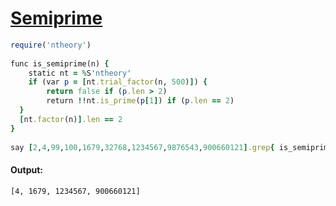 [1]: http://rosettacode.org/wiki/Semiprime

# [Semiprime][1]

```ruby
require('ntheory')
 
func is_semiprime(n) {
    static nt = %S'ntheory'
    if (var p = [nt.trial_factor(n, 500)]) {
        return false if (p.len > 2)
        return !!nt.is_prime(p[1]) if (p.len == 2)
  }
  [nt.factor(n)].len == 2
}
 
say [2,4,99,100,1679,32768,1234567,9876543,900660121].grep{ is_semiprime(_) }
```

#### Output:
```
[4, 1679, 1234567, 900660121]
```

